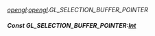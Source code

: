 _[opengl](../../modules/opengl/opengl-module.md):[opengl](../../modules/opengl/opengl-module.md).GL\_SELECTION\_BUFFER\_POINTER_
##### Const GL\_SELECTION\_BUFFER\_POINTER:[Int](../../modules/wonkey/wonkey-types-int.md)
